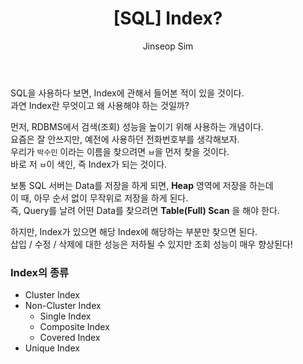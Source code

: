 ﻿---
layout: post
title: "[SQL] Index?"
categories: SQL
tags: [mysql]
author:
  - Jinseop Sim
---
SQL을 사용하다 보면, Index에 관해서 들어본 적이 있을 것이다.  
과연 Index란 무엇이고 왜 사용해야 하는 것일까?  

먼저, RDBMS에서 검색(조회) 성능을 높이기 위해 사용하는 개념이다.  
요즘은 잘 안쓰지만, 예전에 사용하던 전화번호부를 생각해보자.  
우리가 ```박수민``` 이라는 이름을 찾으려면 ```ㅂ```을 먼저 찾을 것이다.  
바로 저 ```ㅂ```이 색인, 즉 Index가 되는 것이다.  

보통 SQL 서버는 Data를 저장을 하게 되면, __Heap__ 영역에 저장을 하는데  
이 때, 아무 순서 없이 무작위로 저장을 하게 된다.  
즉, Query를 날려 어떤 Data를 찾으려면 __Table(Full) Scan__ 을 해야 한다.  

하지만, Index가 있으면 해당 Index에 해당하는 부분만 찾으면 된다.  
삽입 / 수정 / 삭제에 대한 성능은 저하될 수 있지만 조회 성능이 매우 향상된다!  

### Index의 종류
- Cluster Index
- Non-Cluster Index
  - Single Index
  - Composite Index
  - Covered Index
- Unique Index